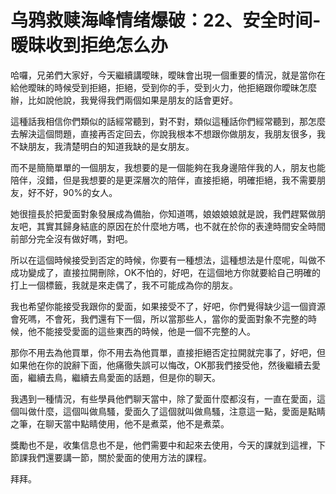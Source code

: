 # 乌鸦救赎海峰情绪爆破：22、安全时间-暧昧收到拒绝怎么办

哈囉，兄弟們大家好，今天繼續講曖昧，曖昧會出現一個重要的情況，就是當你在給他曖昧的時候受到拒絕，拒絕，受到你的手，受到火力，他拒絕跟你曖昧怎麼辦，比如說他說，我覺得我們兩個如果是朋友的話會更好。

這種話我相信你們類似的話經常聽到，對不對，類似這種話你們經常聽到，那怎麼去解決這個問題，直接再否定回去，你說我根本不想跟你做朋友，我朋友很多，我不缺朋友，我清楚明白的知道我缺的是女朋友。

而不是簡簡單單的一個朋友，我想要的是一個能夠在我身邊陪伴我的人，朋友也能陪伴，沒錯，但是我想要的是更深層次的陪伴，直接拒絕，明確拒絕，我不需要朋友，好不好，90%的女人。

她很擅長於把愛面對象發展成為備胎，你知道嗎，娘娘娘娘就是說，我們趕緊做朋友吧，其實其歸身結底的原因在於什麼地方嗎，也不就在於你的表達時間安全時間前部分完全沒有做好嗎，對吧。

所以在這個時候接受到否定的時候，你要有一種想法，這種想法是什麼呢，叫做不成功變成了，直接拉開刪除，OK不怕的，好吧，在這個地方你就要給自己明確的打上一個標籤，我就是來走偶了，我不可能成為你的朋友。

我也希望你能接受我跟你的愛面，如果接受不了，好吧，你們覺得缺少這一個資源會死嗎，不會死，我們還有下一個，所以當那些人，當你的愛面對象不完整的時候，他不能接受愛面的這些東西的時候，他是一個不完整的人。

那你不用去為他買單，你不用去為他買單，直接拒絕否定拉開就完事了，好吧，但如果他在你的說辭下面，他痛徹失誤可以悔改，OK那我們接受他，然後繼續去愛面，繼續去鳥，繼續去鳥愛面的話題，但是你的聊天。

我遇到一種情況，有些學員他們聊天當中，除了愛面什麼都沒有，一直在愛面，這個叫做什麼，這個叫做鳥騷，愛面久了這個就叫做鳥騷，注意這一點，愛面是點睛之筆，在聊天當中點睛使用，他不是煮菜，他不是煮菜。

獎勵也不是，收集信息也不是，他們需要中和起來去使用，今天的課就到這裡，下節課我們還要講一節，關於愛面的使用方法的課程。

拜拜。